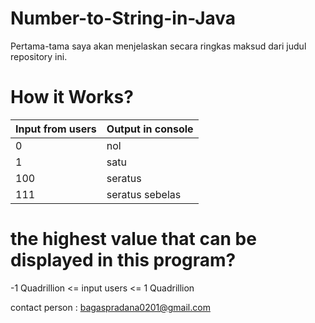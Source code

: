 # Number-to-String-in-Java

Pertama-tama saya akan menjelaskan secara ringkas maksud dari judul repository ini.

# How it Works?

| Input from users  | Output in console |
| ------------- | ------------- |
| 0  | nol  |
| 1  | satu |
| 100  | seratus  |
| 111  | seratus sebelas |

# the highest value that can be displayed in this program?

-1 Quadrillion <= input users <= 1 Quadrillion

contact person : bagaspradana0201@gmail.com
